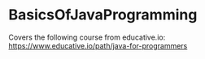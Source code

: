 # BasicsOfJavaProgramming
Covers the following course from educative.io:
https://www.educative.io/path/java-for-programmers